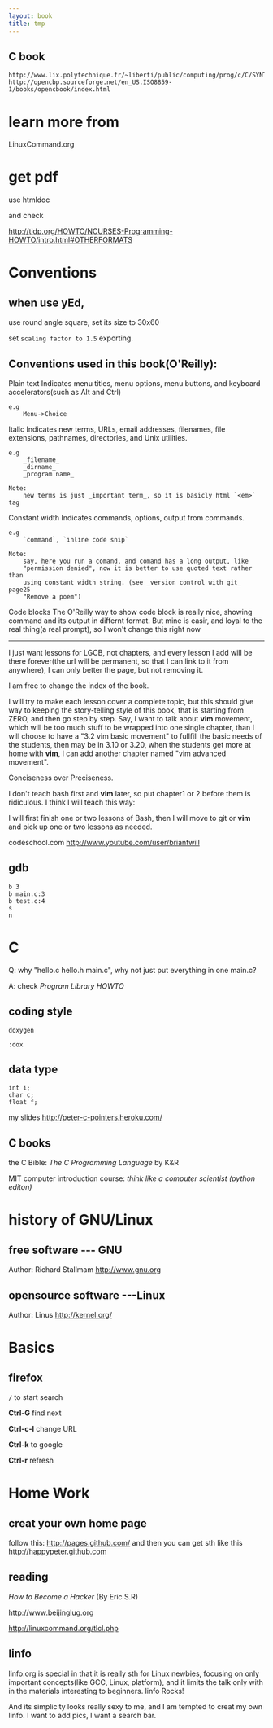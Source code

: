 ```yaml
---
layout: book
title: tmp
---
```


## C book

    http://www.lix.polytechnique.fr/~liberti/public/computing/prog/c/C/SYNTAX/preprocessors.html
    http://opencbp.sourceforge.net/en_US.ISO8859-1/books/opencbook/index.html

# learn more from 
LinuxCommand.org
# get pdf

use htmldoc

and check

http://tldp.org/HOWTO/NCURSES-Programming-HOWTO/intro.html#OTHERFORMATS

# Conventions
## when use yEd, 

use round angle square, set its size to 30x60

set `scaling factor to 1.5` exporting.

## Conventions used in this book(O'Reilly):
Plain text
    Indicates menu titles, menu options, menu buttons, and keyboard
    accelerators(such as Alt and Ctrl)

    e.g 
        Menu->Choice

Italic
    Indicates new terms, URLs, email addresses, filenames, file extensions,
    pathnames, directories, and Unix utilities.

    e.g
        _filename_
        _dirname_
        _program name_

    Note:
        new terms is just _important term_, so it is basicly html `<em>` tag

Constant width
    Indicates commands, options, output from commands. 

    e.g
        `command`, `inline code snip`

    Note:
        say, here you run a comand, and comand has a long output, like
        "permission denied", now it is better to use quoted text rather than
        using constant width string. (see _version control with git_ page25
        "Remove a poem")


Code blocks
    The O'Reilly way to show code block is really nice, showing command and
    its output in differnt format. But mine is easir, and loyal to the real
    thing(a real prompt), so I won't change this right now



---------------------------

I just want lessons for LGCB, not chapters, and every lesson I add will be
there forever(the url will be permanent, so that I can link to it from
anywhere), I can only better the page, but not removing it. 

I am free to change the index of the book.

I will try to make each lesson cover a complete topic, but this should give
way to keeping the story-telling style of this book, that is starting from
ZERO, and then go step by step. Say, I want to talk about __vim__ movement, which
will be too much stuff to be wrapped into one single chapter, than I will
choose to have a "3.2 vim basic movement" to fullfill the basic needs of the
students, then may be in 3.10 or 3.20, when the students get more at home with
__vim__, I can add another chapter named "vim advanced movement". 

Conciseness over Preciseness.

I don't teach bash first and __vim__ later, so put chapter1 or 2 before them is
ridiculous. I think I will teach this way:

I will first finish one or two lessons of Bash, then I will move to git or
__vim__
and pick up one or two lessons as needed.

codeschool.com
http://www.youtube.com/user/briantwill

## gdb

    b 3
    b main.c:3
    b test.c:4
    s
    n

# C
Q: why "hello.c hello.h main.c", why not just put everything in one main.c?

A: check _Program Library HOWTO_

## coding style
`doxygen`

    :dox



## data type

    int i;
    char c;
    float f;

my slides <http://peter-c-pointers.heroku.com/>
## C books

the C Bible: _The C Programming Language_ by K&R

MIT computer introduction course: _think like a computer scientist (python editon)_ 
# history of GNU/Linux
## free software --- GNU
Author: Richard Stallmam
<http://www.gnu.org>
## opensource software ---Linux
Author: Linus 
<http://kernel.org/>


# Basics
## firefox

`/` to start search

__Ctrl-G__ find next

__Ctrl-c-l__ change URL

__Ctrl-k__ to google

__Ctrl-r__ refresh

# Home Work

## creat your own home page

follow this:
<http://pages.github.com/>
and then you can get sth like this
<http://happypeter.github.com>

## reading

_How to Become a Hacker_ (By Eric S.R)

http://www.beijinglug.org

http://linuxcommand.org/tlcl.php

## linfo

linfo.org is special in that it is really sth for Linux newbies, focusing on
only important concepts(like GCC, Linux, platform), and it limits the talk
only with in the materials interesting to beginners. linfo Rocks!

And its simplicity looks really sexy to me, and I am tempted to creat my own
linfo. I want to add pics, I want a search bar.
